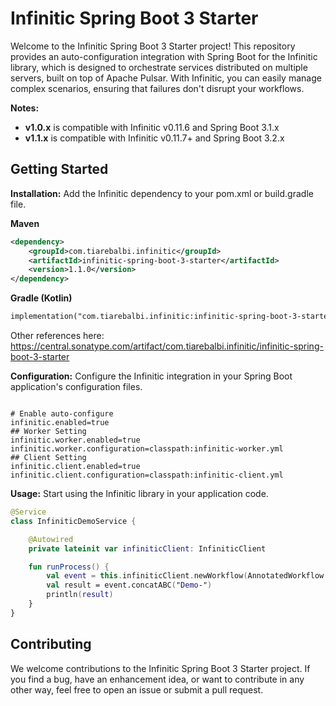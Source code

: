 # Infinitic Spring Boot 3 Starter

Welcome to the Infinitic Spring Boot 3 Starter project! This repository provides an auto-configuration integration with
Spring Boot for the Infinitic library, which is designed to orchestrate services distributed on multiple servers, built
on top of Apache Pulsar. With Infinitic, you can easily manage complex scenarios, ensuring that failures don't disrupt
your workflows.

**Notes:**

- **v1.0.x** is compatible with Infinitic v0.11.6 and Spring Boot 3.1.x
- **v1.1.x** is compatible with Infinitic v0.11.7+ and Spring Boot 3.2.x

## Getting Started

**Installation:** Add the Infinitic dependency to your pom.xml or build.gradle file.

**Maven**
```xml
<dependency>
    <groupId>com.tiarebalbi.infinitic</groupId>
    <artifactId>infinitic-spring-boot-3-starter</artifactId>
    <version>1.1.0</version>
</dependency>
```

**Gradle (Kotlin)**
```xml
implementation("com.tiarebalbi.infinitic:infinitic-spring-boot-3-starter:1.1.0")
```

Other references here: 
https://central.sonatype.com/artifact/com.tiarebalbi.infinitic/infinitic-spring-boot-3-starter


**Configuration:** Configure the Infinitic integration in your Spring Boot application's configuration files.

```properties

# Enable auto-configure
infinitic.enabled=true
## Worker Setting
infinitic.worker.enabled=true
infinitic.worker.configuration=classpath:infinitic-worker.yml
## Client Setting
infinitic.client.enabled=true
infinitic.client.configuration=classpath:infinitic-client.yml
```

**Usage:** Start using the Infinitic library in your application code.

```kotlin
@Service
class InfiniticDemoService {

    @Autowired
    private lateinit var infiniticClient: InfiniticClient

    fun runProcess() {
        val event = this.infiniticClient.newWorkflow(AnnotatedWorkflow::class.java)
        val result = event.concatABC("Demo-")
        println(result)
    }
}
```

## Contributing

We welcome contributions to the Infinitic Spring Boot 3 Starter project. If you find a bug, have an enhancement idea, or
want to contribute in any other way, feel free to open an issue or submit a pull request.


